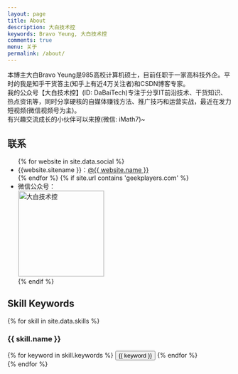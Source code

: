 ```yaml
---
layout: page
title: About
description: 大白技术控
keywords: Bravo Yeung, 大白技术控
comments: true
menu: 关于
permalink: /about/
---
```


本博主大白Bravo Yeung是985高校计算机硕士，目前任职于一家高科技外企。平时的我是知乎干货答主(知乎上有近4万关注者)和CSDN博客专家。<br>
我的公众号【大白技术控】(ID: DaBaiTech)专注于分享IT前沿技术、干货知识、热点资讯等，同时分享硬核的自媒体赚钱方法、推广技巧和运营实战，最近在发力短视频(微信视频号为主)。<br>
有兴趣交流成长的小伙伴可以来撩(微信: iMath7)~

## 联系

<ul>
{% for website in site.data.social %}
<li>{{website.sitename }}：<a href="{{ website.url }}" target="_blank">@{{ website.name }}</a></li>
{% endfor %}
{% if site.url contains 'geekplayers.com' %}
<li>
微信公众号：<br />
<img style="height:192px;width:192px;border:1px solid lightgrey;" src="{{ assets_base_url }}/assets/images/gzh_qrcode.jpg" alt="大白技术控" />
</li>
{% endif %}
</ul>


## Skill Keywords

{% for skill in site.data.skills %}
### {{ skill.name }}
<div class="btn-inline">
{% for keyword in skill.keywords %}
<button class="btn btn-outline" type="button">{{ keyword }}</button>
{% endfor %}
</div>
{% endfor %}
